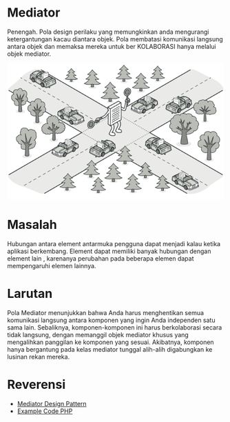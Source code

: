 # Mediator
Penengah. Pola design perilaku yang memungkinkan anda mengurangi ketergantungan kacau diantara objek. Pola membatasi komunikasi langsung antara objek dan memaksa mereka untuk ber KOLABORASI hanya melalui objek mediator.

![alt text](https://github.com/triabagus/Design-Patern-PHP/blob/master/image/mediator.png)

# Masalah
Hubungan antara element antarmuka pengguna dapat menjadi kalau ketika aplikasi berkembang.
Element dapat memiliki banyak hubungan dengan element lain , karenanya perubahan pada beberapa elemen dapat mempengaruhi elemen lainnya.

# Larutan
Pola Mediator menunjukkan bahwa Anda harus menghentikan semua komunikasi langsung antara komponen yang ingin Anda independen satu sama lain. Sebaliknya, komponen-komponen ini harus berkolaborasi secara tidak langsung, dengan memanggil objek mediator khusus yang mengalihkan panggilan ke komponen yang sesuai. Akibatnya, komponen hanya bergantung pada kelas mediator tunggal alih-alih digabungkan ke lusinan rekan mereka.

# Reverensi 
- [Mediator Design Pattern](https://refactoring.guru/design-patterns/mediator)
- [Example Code PHP](https://github.com/ehsangazar/design-patterns-php/blob/master/behavioral-patterns/mediator.php)